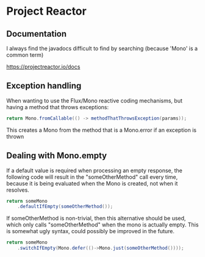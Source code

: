 
# Project Reactor

## Documentation

I always find the javadocs difficult to find by searching (because 'Mono' is a common term)

https://projectreactor.io/docs

## Exception handling

When wanting to use the Flux/Mono reactive coding mechanisms, but having a method that throws exceptions:

```java
return Mono.fromCallable(() -> methodThatThrowsException(params));
```

This creates a Mono from the method that is a Mono.error if an exception is thrown

## Dealing with Mono.empty

If a default value is required when processing an empty response, the following code will result in the "someOtherMethod" call every time, because
it is being evaluated when the Mono is created, not when it resolves.

```java
return someMono
    .defaultIfEmpty(someOtherMethod());
```

If someOtherMethod is non-trivial, then this alternative should be used, which only calls "someOtherMethod" when the mono is actually empty.
This is somewhat ugly syntax, could possibly be improved in the future.

```java
return someMono
    .switchIfEmpty(Mono.defer(()->Mono.just(someOtherMethod())));
```

